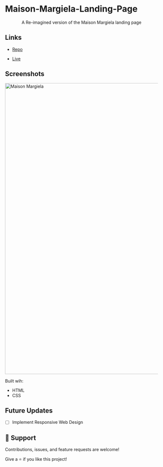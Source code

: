 # Maison-Margiela-Landing-Page


<p align="center">A Re-imagined version of the Maison Margiela landing page</p>

## Links

- [Repo](https://github.com/BayandaButhelezi/Maison-Margiela-Landing-Page "<project-name> Repo")

- [Live](<https://maisonmargielalandingpage.netlify.app/> "Live View")

## Screenshots
<img width="960" alt="Maison Margiela" src="https://user-images.githubusercontent.com/77545474/144984242-53ed4e73-b48d-4655-9bf8-157f4fa7712c.png">

Built wih:
- HTML
- CSS

## Future Updates

- [ ] Implement Responsive Web Design

## 🤝 Support

Contributions, issues, and feature requests are welcome!

Give a ⭐️ if you like this project!
